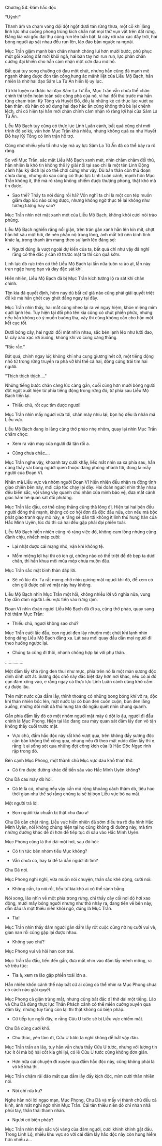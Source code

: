 




Chương 54: Đầm hắc độc


"Uỳnh!"

Thanh âm va chạm vang dội đột ngột dưới tán rừng thưa, một cỗ khí lãng linh lực như cuồng phong trùng kích chấn nát mọi thứ vụn vặt trên đất rừng. Đằng kia vài gốc đại thụ cũng run lên bần bật, lá cây rơi xào xạc đầy trời, hai bóng người áp sát nhau đều run lên, lảo đảo bắn ngược ra ngoài.

Mục Trần giậm mạnh bàn chân nhanh chóng lui hơn mười bước, phủ phục một gối xuống đất mới khỏi ngã, hai bàn tay hơi run run, lực phản chấn cường đại khiến cho hắn cảm nhận một cơn đau mơ hồ.

Bất quá tuy song chưởng có đau một chút, nhưng hắn cũng đã mạnh mẽ ngạnh kháng được đòn tấn cống hung ác mãnh liệt của Liễu Mộ Bạch, hẳn nhiên là nhờ hai đạo Sâm La Tử Ấn hiển lộ uy lực.

Từ khi luyện ra được hai đạo Sâm La Tử Ấn, Mục Trần vẫn chưa thể chân chính thi triển hoàn toàn sức công phá của nó, vì hai đối thủ trước mà hắn từng chạm trán: Kỷ Tông và Huyết Đồ, đều là những kẻ có thực lực vượt xa bản thân, dù hắn có sử dụng hai đạo hắc ấn cũng không thù bù lại chênh lệch, chỉ có hiện tại hắn mới chân chính cảm nhận rõ ràng lợi hại của Sâm La Tử Ấn.

Liễu Mộ Bạch tuy cũng có thực lực Linh Luân cảnh, bất quá cũng chỉ mới trình độ sơ kỳ, vẫn hơn Mục Trần khá nhiều, nhưng không quá xa như Huyết Đồ hay Kỷ Tông có linh trận hỗ trợ.

Cũng nhờ nhiều yếu tố như vậy mà uy lực Sâm La Tử Ấn đã có thể bày ra rõ ràng.

So với Mục Trần, sắc mặt Liễu Mộ Bạch xanh mét, nhìn chằm chằm đối thủ, hẳn nhiên là khó tin không thể lý giải nổi tại sao chỉ là một tên Linh Động cảnh hậu kỳ đích lại có thể chơi cứng như vậy. Dù bản thân còn thủ đoạn chưa dùng, nhưng dù sao cũng có thực lực Linh Luân cảnh, mạnh hơn Mục Trần không ít, thế mà rõ ràng không chiếm được thượng phong, thật khó mà tin được.

- Sao thế? Thấy ta nói đúng rồi hả? Vốn nghĩ ta chỉ là một con tép muốn giẫm đạp lúc nào cũng được, nhưng không ngờ thực tế lại không như tưởng tượng hay sao?

Mục Trần nhìn nét mặt xanh mét của Liễu Mộ Bạch, không khỏi cười nói trào phúng.

Liễu Mộ Bạch nghiến răng nổi giận, trên trán gân xanh hằn lên kín mít, chợt hắn hít sâu một hơi, đè nén phẫn nộ trong lòng, ánh mắt trở nên bình tĩnh khác lạ, trong thanh âm mang theo sự lạnh lẽo đáng sợ:

- Ngươi đúng là vượt ngoài dự kiến của ta, bất quá chỉ như vậy đã nghĩ rằng có thể đắc ý càn rỡ trước mặt ta thì còn quá sớm.

Linh lực đỏ rực trên cơ thể Liễu Mộ Bạch lại lần nữa tuôn ra ào ạt, lần này tràn ngập hung bạo và dày đặc sát khí.

Hiển nhiên, Liễu Mộ Bạch đã bị Mục Trần kích tướng lộ ra sát khí chân chính.

Tên kia đã quyết định, hôm nay dù bất cứ giá nào cũng phải giải quyết triệt để kẻ mà hắn ghét cay ghét đắng ngay tại đây.

Mục Trần nhìn thấy, hai mắt cũng nheo lại ra vẻ nguy hiệm, khóe miệng mỉm cười lạnh lẽo. Tuy hiện tại đối phó tên kia cũng có chút phiền phức, nhưng nếu hắn không có ý muốn buông tha, vậy thì cũng không cần cho hắn một kết cục tốt.

Dưới bóng cây, hai người đối mắt nhìn nhau, sắc bén lạnh lẽo như lưỡi đao, lá cây xào xạc rơi xuống, không khí vô cùng căng thẳng.

"Rắc rắc."

Bất quá, chính ngay lúc không khí như cung giương hết cỡ, một tiếng động nhỏ từ trong rừng truyền ra phá vỡ khí thế cả hai, đông cứng trái tim hai người.

"Thịch thịch thịch...."

Những tiếng bước chân càng lúc càng gần, cuối cùng hơn mười bóng người đột ngột xuất hiện từ phía tiếng động trong rừng đó, từ phía sau Liễu Mộ Bạch tiến lại.

- Thiếu chủ, rốt cục tìm được ngươi!

Mục Trần nhìn mấy người vừa tới, chân mày nhíu lại, bọn họ đều là nhân mã Liễu vực.

Liễu Mộ Bạch đang lo lắng cũng thở phào nhẹ nhõm, quay lại nhìn Mục Trần châm chọc:

- Xem ra vận may của ngươi đã tận rồi a.

- Cũng chưa chắc....

Mục Trần nghe vậy, khoanh tay cười khẩy, liếc mắt nhìn xa xa phía sau, hắn cũng thấy vài bóng người quen thuộc đang phóng nhanh tới, đúng là mấy người của Đoạn Vĩ.

Nhân mã Liễu vực và nhóm người Đoạn Vĩ hiển nhiên đều nhận ra động tĩnh giao chiến bên này, mới cấp tốc chạy lại đây. Hai đoàn người nhìn thấy nhau đều biến sắc, vội vàng vây quanh chủ nhân của mình bảo vệ, đưa mắt cảnh giác hằm hè quan sát đối phương.

Mục Trần lắc đầu, cơ thể căng thẳng cũng thả lỏng đi. Hiện tại hai bên đều người đông thế mạnh, không có cơ hội đơn đả độc đấu nữa, còn nếu mà bộc phát giao tranh quy mô này, e rằng sẽ dẫn tới không ít linh thú hung hãn của Hắc Minh Uyên, lúc đó thì cả hai đều gặp phải đại phiền toái.

Liễu Mộ Bạch hiển nhiên cũng rõ ràng việc đó, không cam lòng nhưng cũng đành chịu, nhếch mép cười:

- Lại nhặt được cái mạng nhỏ, vận khí không tệ.

- Mồm miệng lợi hại thì có ích gì, chừng nào có thể triệt để đè bẹp ta dưới chân, thì hẳn khua môi múa mép chưa muộn đâu.

Mục Trần sắc mặt bình thản đáp lời.

- Sẽ có lúc đó. Ta rất mong chờ nhìn gương mặt ngươi khi đó, để xem có còn giữ được cái vẻ mặt này hay không.

Liễu Mộ Bạch nhìn Mục Trần một hồi, không nhiều lời vô nghĩa nữa, vung tay dẫn đám người Liễu vực tiến vào rừng rậm.

Đoạn Vĩ nhìn đoàn người Liễu Mộ Bạch đã đi xa, cũng thở phào, quay sang hỏi thăm Mục Trần:

- Thiếu chủ, ngươi không sao chứ?

Mục Trần cười lắc đầu, con ngươi đen láy nhuộm một chút khí lạnh nhìn bóng dáng Liễu Mộ Bạch đằng xa. Lát sau mới quay đầu dẫn mọi người đi theo hướng ngược lại.

- Chúng ta cũng đi thôi, nhanh chóng hợp lại với phụ thân.

...............

Một đầm lầy khá rộng đen thui như mực, phía trên nó là một màn sương độc dinh dính ướt át. Sương độc chỗ này đặc biệt dày hơn nơi khác, nếu có ai đó can đảm xông vào, e rằng ngay cả thực lực Linh Luân cảnh cũng khó cầm cự được lâu.

Trên mặt nước của đầm lầy, thỉnh thoảng có những bong bóng khí vỡ ra, độc khí thản nhiên bốc lên, mặt nước lại có bùn đen cuồn cuộn, bùn đen lắng xuống, những đôi mắt dã thú hung tàn đỏ ngầu quét nhìn chung quanh.

Gần phía đầm lầy đó có một nhóm người mặt mày ủ dột lo âu, người đi đầu chính là Mục Phong. Hiện tại lão đang cau mày quan sát đầm lầy đen vô tận không thấy cuối trước mặt.

- Vực chủ, đầm hắc độc này rất khó vượt qua, trên không đầy sương độc căn bản không thể xông qua, nhưng nếu đi theo mặt nước đầm lầy thì e rằng ít ai sống sót qua những đợt công kích của lũ Hắc Độc Ngạc rình rập trong đó.

Bên cạnh Mục Phong, một thành chủ Mục vực đau khổ than thở.

- Có tìm được đường khác để tiến sâu vào Hắc Minh Uyên không?

Chu Dã cau mày dò hỏi.

- Có lẽ là có, nhưng nếu vậy cần mở rộng khoảng cách thăm dò, tiêu hao thời gian như thế sợ rằng chúng ta sẽ bị bọn Liễu vực bỏ xa mất.

Một người trả lời.

- Bọn người kia chuẩn bị thật chu đáo a!

Chu Dã cắn chặt răng, Liễu vực hiển nhiên đã sớm điều tra rõ địa hình Hắc Minh Uyên, nói không chừng hiện tại họ cũng không đi đường này, mà tìm những đường khác dễ đi hơn để tiếp tục đi sâu vào Hắc Minh Uyên.

Mục Phong cũng là thở dài một hơi, sau đó hỏi:

- Có tin tức bên nhóm tiểu Mục không?

- Vẫn chưa có, hay là để ta dẫn người đi tìm?

Chu Dã nói.

Mục Phong nghĩ nghĩ, vừa muốn nói chuyện, thần sắc khẽ động, cười nói:

- Không cần, ta nói rồi, tiểu tử kia khó ai có thể sánh bằng.

Nói xong, lão nhìn về một phía trong rừng, chỉ thấy cây cối nơi đó hơi xao động, mười mấy bóng người nhưng như thỏ nhảy ra, đang tiến về bên này, dẫn đầu là một thiếu niên khôi ngô, đúng là Mục Trần.

- Tía!

Mục Trần nhìn thấy đám người gần đầm lầy rốt cuộc cũng nở nụ cười vui vẻ, gian nan rồi cũng gặp lại được nhau.

- Không sao chứ?

Mục Phong vui vẻ hỏi han con trai.

Mục Trần lắc đầu, tiến đến gần, đưa mắt nhìn vào đầm lầy mênh mông, ra vẻ trêu tức:

- Tía à, xem ra lão gặp phiền toái lớn a.

Hẳn nhiên khốn cảnh thế này bất cứ ai cũng có thể nhìn ra Mục Phong chưa có cách nào giải quyết.

Mục Phong cả giận trừng mắt, nhưng cũng bất đắc dĩ thở dài một tiếng. Lão và Chu Dã dùng thực lực Thần Phách cảnh có thể miễn cưỡng xuyên qua đầm lầy, nhưng tùy tùng còn lại thì thật không có biện pháp.

- Cứ tiếp tục ngồi đây, e rằng Cửu U tước sẽ bị Liễu vực chiếm mất.

Chu Dã cũng cười khổ.

- Chu thúc, yên tâm đi, Cửu U tước ta nghĩ không dễ bắt vậy đâu.

Mục Trần trấn an lão, tuy hắn vẫn chưa thấy Cửu U tước, nhưng với lượng tin tức ít ỏi mà bộ hài cốt kia ghi lại, có lẽ Cửu U tước cũng không đơn giản.

- Hơn nữa cái chuyện đi xuyên qua đầm hắc độc này, cũng không phải là vô kế khả thi.

Mục Trần chậm rãi đảo mắt qua đầm lầy đầy kịch độc, mỉm cười thản nhiên nói.

- Nói chi rứa ku?

Nghe hắn nói lời ngạo mạn, Mục Phong, Chu Dã và mấy vị thành chủ đều cả kinh, ánh mắt nghi ngờ nhìn Mục Trần. Cái tên thiếu niên đó chỉ nhàn nhã phủi tay, thần thái thanh nhàn.

- Ngươi có biện pháp?

Mục Trần nhìn thần sắc vội vàng của đám người, cười khinh khỉnh gật đầu. Trong Linh Lộ, nhiều khu vực so với cái đầm lầy hắc độc này còn hung hiểm hơn nhiều a...




